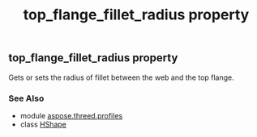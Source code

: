 ﻿---
title: top_flange_fillet_radius property
second_title: Aspose.3D for Python via .NET API References
description: 
type: docs
weight: 220
url: /python-net/aspose.threed.profiles/hshape/top_flange_fillet_radius/
is_root: false
---

## top_flange_fillet_radius property


Gets or sets the radius of fillet between the web and the top flange.

### See Also
* module [aspose.threed.profiles](../../)
* class [HShape](/3d/python-net/aspose.threed.profiles/hshape)
